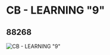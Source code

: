 # CB - LEARNING "9"
## 88268
![CB - LEARNING "9"](https://lc-www-live-s.legocdn.com/media/bricks/5/2/4566631.jpg)